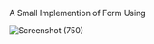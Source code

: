 A Small Implemention of Form Using 

![Screenshot (750)](https://user-images.githubusercontent.com/80911833/185559657-d7877ccd-9c0d-49fb-922c-531dd4221c04.png)
